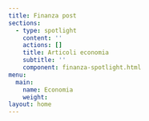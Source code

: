 ```yaml
---
title: Finanza post
sections:     
  - type: spotlight
    content: ''
    actions: []
    title: Articoli economia
    subtitle: ''
    component: finanza-spotlight.html
menu:
  main:
    name: Economia
    weight: 
layout: home
---
```

